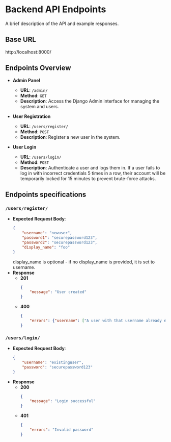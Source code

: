 # Backend API Endpoints

A brief description of the API and example responses.

## Base URL

http://localhost:8000/

## Endpoints Overview

- **Admin Panel**
   - **URL**: `/admin/`
   - **Method**: `GET`
   - **Description**: Access the Django Admin interface for managing the system and users.

- **User Registration**
   - **URL**: `/users/register/`
   - **Method**: `POST`
   - **Description**: Register a new user in the system.

- **User Login**
   - **URL**: `/users/login/`
   - **Method**: `POST`
   - **Description**: Authenticate a user and logs them in. If a user fails to log in with incorrect credentials 5 times in a row, their account will be temporarily locked for 15 minutes to prevent brute-force attacks.

## Endpoints specifications

### `/users/register/`
- **Expected Request Body**:
    ```json
    {
        "username": "newuser",
        "password1": "securepassword123",
        "password2": "securepassword123",
        "display_name": "foo"
    }
    ```
    display_name is optional - if no display_name is provided, it is set to username.
- **Response**
    - **201**
        ```json
        {
            "message": "User created"
        }
        ```
    - **400**
        ```json
        {
            "errors": {"username": ["A user with that username already exists."]}
        }
        ```

### `/users/login/`
- **Expected Request Body**:
    ```json
    {
        "username": "existinguser",
        "password": "securepassword123"
    }
    ```
- **Response**
    - **200**
        ```json
        {
            "message": "Login successful"
        }
        ```
    - **401**
        ```json
        {
            "errors": "Invalid password"
        }
        ```

